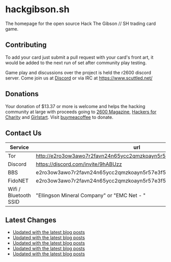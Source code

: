 # hackgibson.sh
The homepage for the open source Hack The Gibson // SH trading card game.


## Contributing

To add your card just submit a pull request with your card's front art, it would be added to the next run of set after community play testing.

Game play and discussions over the project is held the r2600 discord server. Come join us at [Discord](https://discord.com/invite/9hABUzz) or via IRC at https://www.scuttled.net/


## Donations

Your donation of $13.37 or more is welcome and helps the hacking community at large with proceeds going to [2600 Magazine](https://2600.com/), [Hackers for Charity](https://hackersforcharity.org) and [Girlstart](https://girlstart.org).  Visit [buymeacoffee](https://www.buymeacoffee.com/hackgibson.sh) to donate.


## Contact Us

Service | url
-|-
Tor | http://e2ro3ow3awo7r2favn24n65ycc2qmzkoayn5r57e3f56nvjwdcgg32ad.onion
Discord | https://discord.com/invite/9hABUzz
BBS | e2ro3ow3awo7r2favn24n65ycc2qmzkoayn5r57e3f56nvjwdcgg32ad.onion:23
FidoNET | e2ro3ow3awo7r2favn24n65ycc2qmzkoayn5r57e3f56nvjwdcgg32ad.onion:24554
Wifi / Bluetooth SSID | "Ellingson Mineral Company" or "EMC Net - <fidonet address>"

## Latest Changes
<!-- BLOG-POST-LIST:START -->
- [Updated with the latest blog posts](https://github.com/DFW2600/hackgibson.sh/commit/df0f121b1c91f7870b132c7b247ea697600ddb50)
- [Updated with the latest blog posts](https://github.com/DFW2600/hackgibson.sh/commit/3c50c581cc0855a81ce1f5582449d9b3774a2130)
- [Updated with the latest blog posts](https://github.com/DFW2600/hackgibson.sh/commit/c20739d2f629c9320914df446f8c54fc26084d2c)
- [Updated with the latest blog posts](https://github.com/DFW2600/hackgibson.sh/commit/10b82b98c8d2874a334d2fcb0b17cd966c4f57bb)
- [Updated with the latest blog posts](https://github.com/DFW2600/hackgibson.sh/commit/6e54381ca1027cf1f0ffcf0367f86d181efa4431)
<!-- BLOG-POST-LIST:END -->
